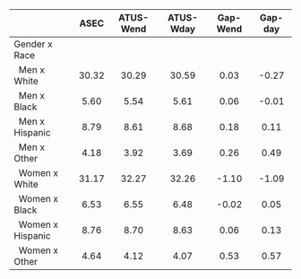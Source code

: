 
|                      |         ASEC |    ATUS-Wend |    ATUS-Wday |     Gap-Wend |      Gap-day |
| -------------------- | :----------: | :----------: | :----------: | :----------: | :----------: |
| Gender x Race        |              |              |              |              |              |
| &nbsp;&nbsp;Men x White |        30.32 |        30.29 |        30.59 |         0.03 |        -0.27 |
| &nbsp;&nbsp;Men x Black |         5.60 |         5.54 |         5.61 |         0.06 |        -0.01 |
| &nbsp;&nbsp;Men x Hispanic |         8.79 |         8.61 |         8.68 |         0.18 |         0.11 |
| &nbsp;&nbsp;Men x Other |         4.18 |         3.92 |         3.69 |         0.26 |         0.49 |
| &nbsp;&nbsp;Women x White |        31.17 |        32.27 |        32.26 |        -1.10 |        -1.09 |
| &nbsp;&nbsp;Women x Black |         6.53 |         6.55 |         6.48 |        -0.02 |         0.05 |
| &nbsp;&nbsp;Women x Hispanic |         8.76 |         8.70 |         8.63 |         0.06 |         0.13 |
| &nbsp;&nbsp;Women x Other |         4.64 |         4.12 |         4.07 |         0.53 |         0.57 |

